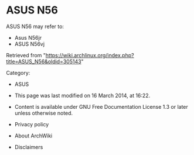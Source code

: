 ASUS N56
========

ASUS N56 may refer to:

-   Asus N56jr
-   ASUS N56vj

Retrieved from
"https://wiki.archlinux.org/index.php?title=ASUS_N56&oldid=305143"

Category:

-   ASUS

-   This page was last modified on 16 March 2014, at 16:22.
-   Content is available under GNU Free Documentation License 1.3 or
    later unless otherwise noted.
-   Privacy policy
-   About ArchWiki
-   Disclaimers
